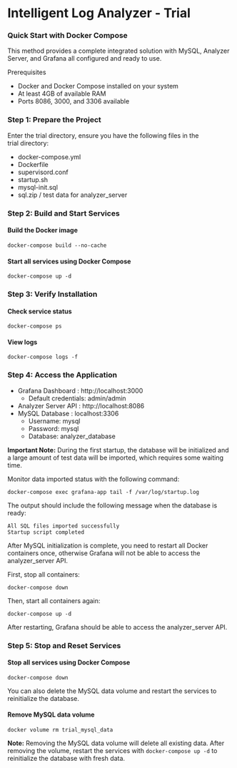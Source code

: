 # Intelligent Log Analyzer - Trial
### Quick Start with Docker Compose
This method provides a complete integrated solution with MySQL, Analyzer Server, and Grafana all configured and ready to use.

 Prerequisites
- Docker and Docker Compose installed on your system
- At least 4GB of available RAM
- Ports 8086, 3000, and 3306 available

### Step 1: Prepare the Project
Enter the trial directory, ensure you have the following files in the trial directory:
- docker-compose.yml
- Dockerfile
- supervisord.conf
- startup.sh
- mysql-init.sql
- sql.zip / test data for analyzer_server

### Step 2: Build and Start Services

#### Build the Docker image
```
docker-compose build --no-cache
```

#### Start all services using Docker Compose
```
docker-compose up -d
``` 
### Step 3: Verify Installation

#### Check service status
``` 
docker-compose ps
``` 

#### View logs
``` 
docker-compose logs -f
``` 

### Step 4: Access the Application
- Grafana Dashboard : http://localhost:3000
  - Default credentials: admin/admin
- Analyzer Server API : http://localhost:8086
- MySQL Database : localhost:3306
  - Username: mysql
  - Password: mysql
  - Database: analyzer_database<br>


**Important Note:**
During the first startup, the database will be initialized and a large amount of test data will be imported, which requires some waiting time.

Monitor data imported status with the following command:
```
docker-compose exec grafana-app tail -f /var/log/startup.log
```

The output should include the following message when the database is ready:
```
All SQL files imported successfully
Startup script completed
```
After MySQL initialization is complete, you need to restart all Docker containers once, otherwise Grafana will not be able to access the analyzer_server API.

First, stop all containers:
```
docker-compose down
```
Then, start all containers again:
```
docker-compose up -d
```
After restarting, Grafana should be able to access the analyzer_server API.


### Step 5: Stop and Reset Services

#### Stop all services using Docker Compose
```
docker-compose down
```

You can also delete the MySQL data volume and restart the services to reinitialize the database.

#### Remove MySQL data volume
```
docker volume rm trial_mysql_data
```
**Note:** Removing the MySQL data volume will delete all existing data. After removing the volume, restart the services with `docker-compose up -d` to reinitialize the database with fresh data.

